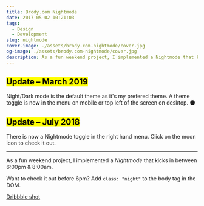 ```yaml
---
title: Brody.com Nightmode
date: 2017-05-02 10:21:03
tags:
  - Design
  - Development
slug: nightmode
cover-image: ./assets/brody.com-nightmode/cover.jpg
og-image: ./assets/brody.com-nightmode/cover.jpg
description: As a fun weekend project, I implemented a Nightmode that kicks in between 6:00pm & 8:00am.
---
```


## <mark>Update – March 2019</mark>

Night/Dark mode is the default theme as it's my prefered theme. A theme toggle is now in the menu on mobile or top left of the screen on desktop. 🌑

## <mark class="line-through">Update – July 2018</mark>

There is now a Nightmode toggle in the right hand menu. Click on the moon icon to check it out.

---

As a fun weekend project, I implemented a _Nightmode_ that kicks in between 6:00pm & 8:00am.

Want to check it out before 6pm? Add `class: "night"` to the body tag in the DOM.

[Dribbble shot](https://dribbble.com/shots/3453321-Night-Mode-Brody-com)
